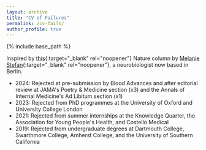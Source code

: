 ```yaml
---
layout: archive
title: "CV of Failures"
permalink: /cv-fails/
author_profile: true
---
```


{% include base_path %}

Inspired by [this](https://www.nature.com/articles/nj7322-467a){:target="_blank" rel="noopener"} Nature column by [Melanie Stefan](http://melaniestefan.net/){:target="_blank" rel="noopener"}, a neurobiologist now based in Berlin.

* 2024: Rejected at pre-submission by Blood Advances and after editorial review at JAMA's Poetry & Medicine section (x3) and the Annals of Internal Medicine's Ad Libitum section (x1)
* 2023: Rejected from PhD programmes at the University of Oxford and University College London
* 2021: Rejected from summer internships at the Knowledge Quarter, the Association for Young People's Health, and Costello Medical
* 2019: Rejected from undergraduate degrees at Dartmouth College, Swarthmore College, Amherst College, and the University of Southern California
